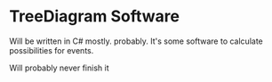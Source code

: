# TreeDiagram Software
Will be written in C# mostly. probably.
It's some software to calculate possibilities for events.

Will probably never finish it
